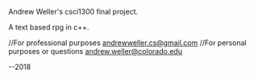 Andrew Weller's csci1300 final project.

A text based rpg in c++.

//For professional purposes
andrewweller.cs@gmail.com
//For personal purposes or questions
andrew.weller@colorado.edu

--2018
